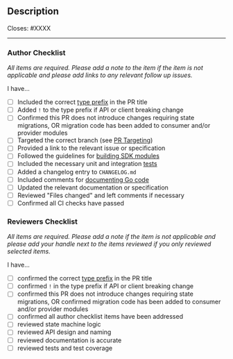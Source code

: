 <!--
The default pull request template is for types feat, fix, or refactor.
For other templates, add one of the following parameters to the url:
- template=docs.md
- template=other.md
-->

## Description

Closes: #XXXX

<!-- Add a description of the changes that this PR introduces and the files that
are the most critical to review. -->

---

### Author Checklist

*All items are required. Please add a note to the item if the item is not applicable and
please add links to any relevant follow up issues.*

I have...

* [ ] Included the correct [type prefix](https://github.com/commitizen/conventional-commit-types/blob/v3.0.0/index.json) in the PR title
* [ ] Added `!` to the type prefix if API or client breaking change
* [ ] Confirmed this PR does not introduce changes requiring state migrations, OR migration code has been added to consumer and/or provider modules
* [ ] Targeted the correct branch (see [PR Targeting](https://github.com/cosmos/interchain-security/blob/main/CONTRIBUTING.md#pr-targeting))
* [ ] Provided a link to the relevant issue or specification
* [ ] Followed the guidelines for [building SDK modules](https://github.com/cosmos/cosmos-sdk/blob/main/docs/docs/building-modules)
* [ ] Included the necessary unit and integration [tests](https://github.com/cosmos/interchain-security/blob/main/CONTRIBUTING.md#testing)
* [ ] Added a changelog entry to `CHANGELOG.md`
* [ ] Included comments for [documenting Go code](https://blog.golang.org/godoc)
* [ ] Updated the relevant documentation or specification
* [ ] Reviewed "Files changed" and left comments if necessary <!-- relevant if the changes are not obvious  -->
* [ ] Confirmed all CI checks have passed

### Reviewers Checklist

*All items are required. Please add a note if the item is not applicable and please add
your handle next to the items reviewed if you only reviewed selected items.*

I have...

* [ ] confirmed the correct [type prefix](https://github.com/commitizen/conventional-commit-types/blob/v3.0.0/index.json) in the PR title
* [ ] confirmed `!` in the type prefix if API or client breaking change
* [ ] confirmed this PR does not introduce changes requiring state migrations, OR confirmed migration code has been added to consumer and/or provider modules
* [ ] confirmed all author checklist items have been addressed
* [ ] reviewed state machine logic
* [ ] reviewed API design and naming
* [ ] reviewed documentation is accurate
* [ ] reviewed tests and test coverage
